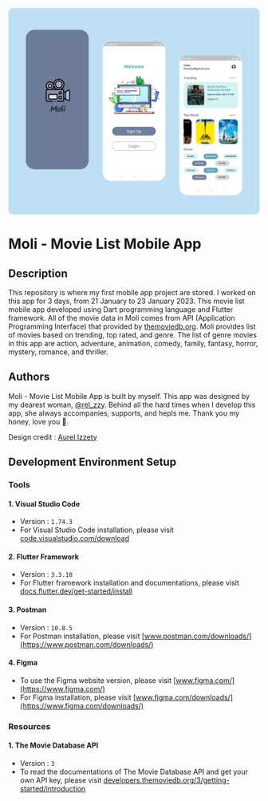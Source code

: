 ![](https://github.com/deandrasatriyosetiawan/movie-list-app/blob/main/Moli.png)
# Moli - Movie List Mobile App
## Description
This repository is where my first mobile app project are stored. I worked on this app for 3 days, from 21 January to 23 January 2023. This movie list mobile app developed using Dart programming language and Flutter framework. All of the movie data in Moli comes from API (Application Programming Interface) that provided by [themoviedb.org](https://www.themoviedb.org/). Moli provides list of movies based on trending, top rated, and genre. The list of genre movies in this app are action, adventure, animation, comedy, family, fantasy, horror, mystery, romance, and thriller.
## Authors
Moli - Movie List Mobile App is built by myself. This app was designed by my dearest woman, [@rel_zzy](https://github.com/relzzy). Behind all the hard times when I develop this app, she always accompanies, supports, and hepls me. Thank you my honey, love you 🖤.

Design credit : [Aurel Izzety](https://www.behance.net/gallery/162825895/Moli-Movie-List-Mobile-App)

## Development Environment Setup
### Tools
#### 1. Visual Studio Code
- Version : `1.74.3`
- For Visual Studio Code installation, please visit [code.visualstudio.com/download](https://code.visualstudio.com/download)
#### 2. Flutter Framework
- Version : `3.3.10`
- For Flutter framework installation and documentations, please visit [docs.flutter.dev/get-started/install](https://docs.flutter.dev/get-started/install)
#### 3. Postman
- Version : `10.8.5`
- For Postman installation, please visit [www.postman.com/downloads/](https://www.postman.com/downloads/)
#### 4. Figma
- To use the Figma website version, please visit [www.figma.com/](https://www.figma.com/)
- For Figma installation, please visit [www.figma.com/downloads/](https://www.figma.com/downloads/)
### Resources
#### 1. The Movie Database API
- Version : `3`
- To read the documentations of The Movie Database API and get your own API key, please visit [developers.themoviedb.org/3/getting-started/introduction](https://developers.themoviedb.org/3/getting-started/introduction)
